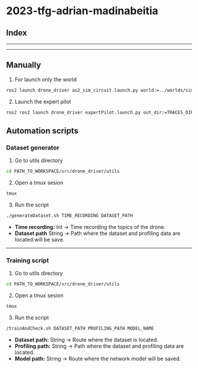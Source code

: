 # 2023-tfg-adrian-madinabeitia

## Index

---
---

<!-- ## Installation
Versions
Ros Humble
Gazebo 11.10.2 -->

<!-- Instalación de tmux -->

<!-- ---
--- -->
## Manually
1. For launch only the world

```bash
ros2 launch drone_driver as2_sim_circuit.launch.py world:=../worlds/simple_circuit.world yaw:=1.0
```

2. Launch the expert pilot

```bash
ros2 ros2 launch drone_driver expertPilot.launch.py out_dir:=TRACES_DIR trace:=BOOL
```

## Automation scripts

### Dataset generator
1. Go to utils directory

```bash
cd PATH_TO_WORKSPACE/src/drone_driver/utils
```

2. Open a tmux sesion

```bash
tmux
```

3. Run the script

```bash
./generateDataset.sh TIME_RECORDING DATASET_PATH
```
* **Time recording:** Int -> Time recording the topics of the drone.
* **Dataset path** String -> Path where the dataset and profiling data are located.will be save.

---

### Training script
1. Go to utils directory

```bash
cd PATH_TO_WORKSPACE/src/drone_driver/utils
```

2. Open a tmux sesion

```bash
tmux
```

3. Run the script

```bash
/trainAndCheck.sh DATASET_PATH PROFILING_PATH MODEL_NAME
```

* **Dataset path:** String -> Route where the dataset is located.
* **Profiling path:** String -> Path where the dataset and profiling data are located.
* **Model path:** String -> Route where the network model will be saved.